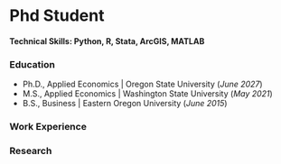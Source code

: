 # Phd Student

#### Technical Skills: Python, R, Stata, ArcGIS, MATLAB

### Education
- Ph.D., Applied Economics | Oregon State University (_June 2027_)
- M.S., Applied Economics | Washington State University (_May 2021_)
- B.S., Business | Eastern Oregon University (_June 2015_)

### Work Experience


### Research
